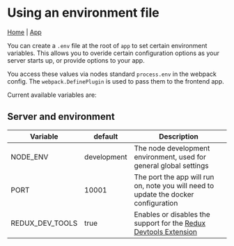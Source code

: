 # Using an environment file

[Home](../../README.md) | [App](../README.md)

You can create a `.env` file at the root of `app` to set certain environment variables.  This allows you to overide
certain configuration options as your server starts up, or provide options to your app.

You access these values via nodes standard `process.env` in the webpack config. The `webpack.DefinePlugin` is used to pass them to the frontend app.

Current available variables are:

## Server and environment

|Variable           |default        |Description|
|--------           |-------        |-----------|
|NODE_ENV           |development    |The node development environment, used for general global settings
|PORT               |10001          |The port the app will run on, note you will need to update the docker configuration
|REDUX_DEV_TOOLS    |true           |Enables or disables the support for the [Redux Devtools Extension](https://github.com/zalmoxisus/redux-devtools-extension)
